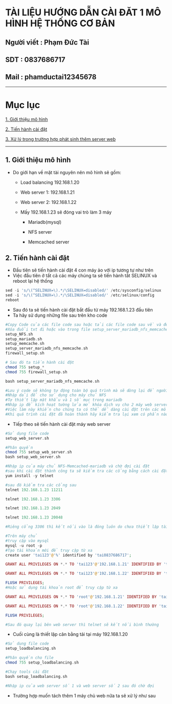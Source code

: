 <!--
# h1
## h2
### h3
#### h4
##### h5
###### h6

*in nghiêng*

**bôi đậm**

***vừa in nghiêng vừa bôi đậm***

`inlide code`

```php

echo ("highlight code");

```

[Link test](https://viblo.asia/helps/cach-su-dung-markdown-bxjvZYnwkJZ)

![markdown](https://images.viblo.asia/518eea86-f0bd-45c9-bf38-d5cb119e947d.png)

* mục 3
* mục 2
* mục 1

1. item 1
2. item 2
3. item 3

***
horizonal rules

> text

{@youtube: https://www.youtube.com/watch?v=HndN6P9ke6U}
* Cài đặt nginx bằng câu lệnh sau
```php
dnf -y install nginx
```
*	Cấu hình nginx như sau
```php
vi /etc/nginx/nginx.conf

 Server{
     ...
     server_name www.srv.world;
     ...
 }
 
-->

# TÀI LIỆU HƯỚNG DẪN CÀI ĐĂT 1 MÔ HÌNH HỆ THỐNG CƠ BẢN 
## Người viết : Phạm Đức Tài
## SDT : 0837686717
## Mail : phamductai12345678

***
# Mục lục
[1. Giới thiệu mô hình](https://github.com/ductai124/Baitap_tonghop#1gi%E1%BB%9Bi-thi%E1%BB%87u-m%C3%B4-h%C3%ACnh)

[2. Tiến hành cài đặt](https://github.com/ductai124/Baitap_tonghop#2ti%E1%BA%BFn-h%C3%A0nh-c%C3%A0i-%C4%91%E1%BA%B7t)

[3. Xử lý trong trường hợp phát sinh thêm server web]()

***
## 1.	Giới thiệu mô hình
* Do giới hạn về mặt tài nguyên nên mô hình sẽ gồm:
    * Load balancing 192.168.1.20

    * Web server 1: 192.168.1.21

    * Web server 2: 192.168.1.22

    * Mấy 192.168.1.23 sẽ đóng vai trò làm 3 máy
        * Mariadb(mysql)

        * NFS server

        * Memcached server
## 2.	Tiến hành cài đặt
* Đầu tiên sẽ tiến hành cài đặt 4 con máy ảo với ip tương tự như trên
* Việc đầu tiên ở tất cả các máy chúng ta sẽ tiến hành tắt SELINUX và reboot lại hệ thống
```php
sed -i 's/\(^SELINUX=\).*/\SELINUX=disabled/' /etc/sysconfig/selinux
sed -i 's/\(^SELINUX=\).*/\SELINUX=disabled/' /etc/selinux/config
reboot
```
* Sau đó ta sẽ tiến hành cài đặt bắt đầu từ máy 192.168.1.23 đầu tiên
* Ta hãy sử dụng những file sau trên kho code 
```php
#Copy Code của các file code sau hoặc tải các file code sau về và để chúng tại thư mục root
#Xóa đuổi txt đi hoặc vào trong file setup_server_mariadb_nfs_memcache.txt thêm đuôi txt cho các file bash đề phòng không chay được
setup_NFS.sh
setup_mariadb.sh
setup_memcache.sh
setup_server_mariadb_nfs_memcache.sh
firewall_setup.sh

# Sau đó ta tiến hành cài đặt
chmod 755 setup_*
chmod 755 firewall_setup.sh

bash setup_server_mariadb_nfs_memcache.sh

#Lưu ý code sẽ không tự động toàn bộ quá trình mà sẽ dừng lại để người dùng nhập 1 số thông tin cần thiết ví dụ như sau
#Nhập dải để cho sử dụng cho máy chủ NFS
#Tự thiết lập mật khẩu và 1 số mục trong mariadb
#Nhập ip để kích hoạt tường lửa mở khóa dịch vụ cho 2 máy web server
#Việc làm này khiến cho chúng ta có thể dễ dàng cài đặt trên các mô hình tương đương nhưng có dải ip khác với mô hình mà đang dự kiến sử dụng
#Khi quá trình cài đặt đã hoàn thành hãy kiểm tra lại xem có phần nào bị lỗi không

```
* Tiếp theo sẽ tiến hành cài đặt máy web server
```php
#Sử dụng file code 
setup_web_server.sh

#Phân quyền 
chmod 755 setup_web_server.sh
bash setup_web_server.sh

#Nhập ip của máy chủ NFS-Memcached-mariadb và chờ đợi cài đặt
#sau khi cài đặt thành công ta sẽ kiểm tra các cổng bằng cách cài đặt telnet
yum install -y telnet

#sau đó kiểm tra các cổng sau
telnet 192.168.1.23 11211

telnet 192.168.1.23 3306

telnet 192.168.1.23 2049

telnet 192.168.1.23 20048

#Riêng cổng 3306 thì kết nối vào là đóng luôn do chưa thiết lập tài khoản kết nối từ xa vấn đề này ta sẽ quay lại máy chủ chứ mariadb và tạo tài khoản cho phép truy cập từ xa

#Trên máy chủ
#truy cập vào mysql
mysql -u root -p
#Tạo tài khoản mới để truy cập từ xa
create user 'tai123'@'%' identified by 'tai0837686717';

GRANT ALL PRIVILEGES ON *.* TO 'tai123'@'192.168.1.21' IDENTIFIED BY 'tai0837686717';

GRANT ALL PRIVILEGES ON *.* TO 'tai123'@'192.168.1.22' IDENTIFIED BY 'tai0837686717';

FLUSH PRIVILEGES;
#Hoặc sử dụng tài khoản root để truy cập từ xa

GRANT ALL PRIVILEGES ON *.* TO 'root'@'192.168.1.21' IDENTIFIED BY 'tai0837686717' WITH GRANT OPTION;

GRANT ALL PRIVILEGES ON *.* TO 'root'@'192.168.1.22' IDENTIFIED BY 'tai0837686717' WITH GRANT OPTION;

FLUSH PRIVILEGES;

#Sau đó quay lại bên web server thì telnet sẽ kết nối bình thường

```
* Cuối cùng là thiết lập cân bằng tải tại máy 192.168.1.20
```php
#Sử dụng file code 
setup_loadbalancing.sh

#Phân quyền cho file
chmod 755 setup_loadbalancing.sh

#Chạy tools cài đặt
bash setup_loadbalancing.sh

#Nhập ip của web server số 1 và web server số 2 sau đó chờ đợi
```

* Trường hợp muốn tách thêm 1 máy chủ web nữa ta sẽ xử lý như sau
```php
```